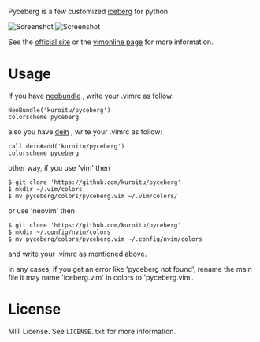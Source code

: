 Pyceberg is a few customized
[iceberg](https://github.com/cocopon/iceberg.vim)
for python.

![Screenshot](https://github.com/kuroitu/images/blob/master/screenshot1.png)
![Screenshot](https://github.com/kuroitu/images/blob/master/screenshot2.png)

See the [official site](https://cocopon.github.io/iceberg.vim/) or the
[vimonline page](https://www.vim.org/scripts/script.php?script_id=4820) for more information.

# Usage
If you have
[neobundle](https://github.com/Shougo/neobundle.vim)
, write your .vimrc as follow:

    NeoBundle('kuroitu/pyceberg')
    colorscheme pyceberg

also you have
[dein](https://github.com/Shougo/dein.vim)
, write your .vimrc as follow:

    call dein#add('kuroitu/pyceberg')
    colorscheme pyceberg

other way, if you use 'vim' then

    $ git clone 'https://github.com/kuroitu/pyceberg'
    $ mkdir ~/.vim/colors
    $ mv pyceberg/colors/pyceberg.vim ~/.vim/colors/

or use 'neovim' then

    $ git clone 'https://github.com/kuroitu/pyceberg'
    $ mkdir ~/.config/nvim/colors
    $ mv pyceberg/colors/pyceberg.vim ~/.config/nvim/colors

and write your .vimrc as mentioned above.

In any cases, if you get an error like 'pyceberg not found', rename the main file it may name 'iceberg.vim' in colors to 'pyceberg.vim'.

# License
MIT License. See `LICENSE.txt` for more information.
